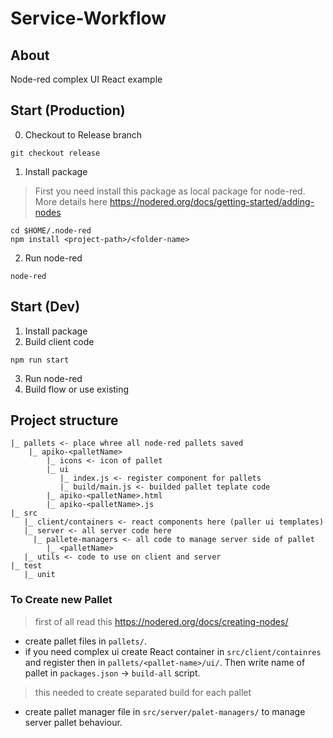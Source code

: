 # Service-Workflow


## About
Node-red complex UI React example 

## Start (Production)

0. Checkout to Release branch
```
git checkout release
```

1. Install package
> First you need install this package as local package for node-red. More details here https://nodered.org/docs/getting-started/adding-nodes

```
cd $HOME/.node-red
npm install <project-path>/<folder-name>
```


2. Run node-red
  
`node-red`


## Start (Dev)

1. Install package
2. Build client code

`npm run start`

3. Run node-red
4. Build flow or use existing


## Project structure
```
|_ pallets <- place whree all node-red pallets saved
    |_ apiko-<palletName> 
        |_ icons <- icon of pallet
        |_ ui 
           |_ index.js <- register component for pallets
           |_ build/main.js <- builded pallet teplate code
        |_ apiko-<palletName>.html
        |_ apiko-<palletName>.js 
|_ src
   |_ client/containers <- react components here (paller ui templates)
   |_ server <- all server code here
     |_ pallete-managers <- all code to manage server side of pallet
        |_ <palletName> 
   |_ utils <- code to use on client and server
|_ test
   |_ unit
```

### To Create new Pallet
> first of all read this  https://nodered.org/docs/creating-nodes/

- create pallet files in `pallets/`.
- if you need complex ui create React container in `src/client/containres` and register then in `pallets/<pallet-name>/ui/`.
 Then write name of pallet in `packages.json` -> `build-all` script. 
 > this needed to create separated build for each pallet
- create pallet manager file in `src/server/palet-managers/` to manage server pallet behaviour.
 